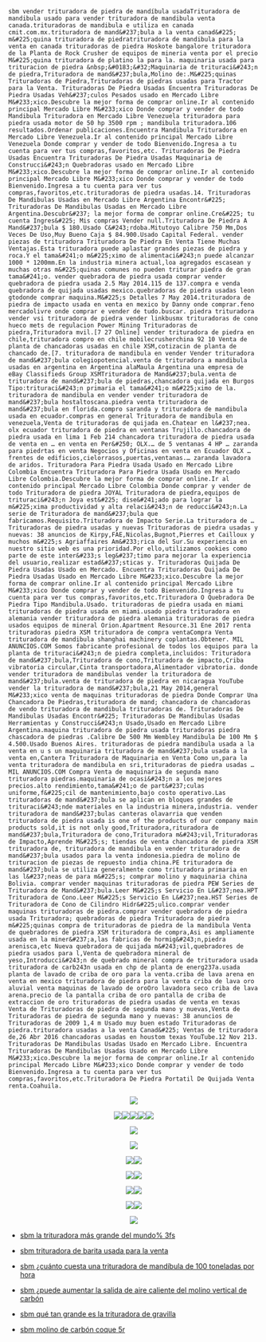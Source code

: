 
```
sbm vender trituradora de piedra de mandíbula usadaTrituradora de mandibula usado para vender trituradora de mandibula venta canada.trituradoras de mandibula e utiliza en canada cmit.com.mx.trituradora de mand&#237;bula a la venta canad&#225; m&#225;quina trituradora de piedratrituradora de mandibula para la venta en canada trituradoras de piedra Hoskote bangalore trituradora de la Planta de Rock Crusher de equipos de mineria venta por el precio M&#225;quina trituradora de platino la para la. maquinaria usada para trituracion de piedra &nbsp;&#0183;&#32;Maquinaria de trituraci&#243;n de piedra,Trituradora de mand&#237;bula,Molino de:.M&#225;quinas Trituradoras de Piedra,Trituradoras de piedras usadas para Tractor para la Venta. Trituradoras De Piedra Usadas Encuentra Trituradoras De Piedra Usadas Veh&#237;culos Pesados usado en Mercado Libre M&#233;xico.Descubre la mejor forma de comprar online.Ir al contenido principal Mercado Libre M&#233;xico Donde comprar y vender de todo Mandibula Trituradora en Mercado Libre Venezuela trituradora para piedra usada motor de 50 hp 3500 rpm ; mandibula trituradora.106 resultados.Ordenar publicaciones.Encuentra Mandibula Trituradora en Mercado Libre Venezuela.Ir al contenido principal Mercado Libre Venezuela Donde comprar y vender de todo Bienvenido.Ingresa a tu cuenta para ver tus compras,favoritos,etc. Trituradoras De Piedra Usadas Encuentra Trituradoras De Piedra Usadas Maquinaria de Construcci&#243;n Quebradoras usado en Mercado Libre M&#233;xico.Descubre la mejor forma de comprar online.Ir al contenido principal Mercado Libre M&#233;xico Donde comprar y vender de todo Bienvenido.Ingresa a tu cuenta para ver tus compras,favoritos,etc.trituradoras de piedra usadas.14. Trituradoras De Mandibulas Usadas en Mercado Libre Argentina Encontr&#225; Trituradoras De Mandibulas Usadas en Mercado Libre Argentina.Descubr&#237; la mejor forma de comprar online.Cre&#225; tu cuenta Ingres&#225; Mis compras Vender null.Trituradora De Piedra A Mand&#237;bula $ 180.Usado C&#243;rdoba.Mitutoyo Calibre 750 Mm,Dos Veces De Uso,Muy Bueno Caja $ 84.900.Usado Capital Federal. vender piezas de trituradora Trituradora De Piedra En Venta Tiene Muchas Ventajas.Esta trituradora puede aplastar grandes piezas de piedra y roca.Y el tama&#241;o m&#225;ximo de alimentaci&#243;n puede alcanzar 1000 * 1200mm.En la industria minera actual,loa agregados escasean y muchas otras m&#225;quinas comunes no pueden triturar piedra de gran tama&#241;o. vender quebradora de piedra usada comprar vender quebradora de piedra usada 2.5 May 2014.115 de 137.compra e venda quebradora de quijada usadas mexico.quebradoras de piedra usadas leon gtodonde comprar maquina.M&#225;s Detalles 7 May 2014.trituradora de piedra de impacto usada en venta en mexico by Danny onde comprar.feno mercadolivre onde comprar e vender de tudo.buscar. piedra trituradora vender vsi trituradora de piedra vender linkbusmx trituradoras de cono hueco mets de regulacion Power Mining Trituradoras de piedra,Trituradora mvil.[7 27 Online] vender trituradora de piedra en chile,trituradora compro en chile mobilecrusherchina 92 10 Venta de planta de chancadoras usadas en chile XSM,cotizacin de planta de chancado de.[7. trituradora de mandibula en vender Vender trituradora de mand&#237;bula colegiopotencial.venta de trituradora a mandibula usadas en argentina en Argentina alaMaula Argentina una empresa de eBay Classifieds Group XSMTrituradora de Mand&#237;bula.venta de trituradora de mand&#237;bula de piedras,chancadora quijada en Burgos Tipo:trituraci&#243;n primaria el tama&#241;o m&#225;ximo de la. trituradora de mandibula en vender vender trituradora de mand&#237;bula hostaltoscana.piedra venta trituradora de mand&#237;bula en florida.compro saranda y trituradora de mandibula usada en ecuador.compras en general Trituradora de mandibula en venezuela,Venta de trituradoras de quijada en.Chatear en l&#237;nea. olx ecuador trituradora de piedra en ventanas Trujillo.chancadora de piedra usada en lima 1 Feb 214 chancadora trituradora de piedra usada de venta en … en venta en Per&#250; OLX.… de 5 ventanas 4 HP … zaranda para piedrtas en venta Negocios y Oficinas en venta en Ecuador OLX … frentes de edificios,cielorrasos,puertas,ventanas.… zaranda lavadora de aridos. Trituradora Para Piedra Usada Usado en Mercado Libre Colombia Encuentra Trituradora Para Piedra Usada Usado en Mercado Libre Colombia.Descubre la mejor forma de comprar online.Ir al contenido principal Mercado Libre Colombia Donde comprar y vender de todo Trituradora de piedra JOYAL Trituradora de piedra,equipos de trituraci&#243;n Joya est&#225; dise&#241;ado para lograr la m&#225;xima productividad y alta relaci&#243;n de reducci&#243;n.La serie de Trituradora de mand&#237;bula que fabricamos.Requisito.Trituradora de Impacto Serie.La trituradora de … Trituradoras de piedra usadas y nuevas Trituradoras de piedra usadas y nuevas: 38 anuncios de Kirpy,FAE,Nicolas,Bugnot,Pierres et Cailloux y muchos m&#225;s Agriaffaires Am&#233;rica del Sur.Su experiencia en nuestro sitio web es una prioridad.Por ello,utilizamos cookies como parte de este inter&#233;s leg&#237;timo para mejorar la experiencia del usuario,realizar estad&#237;sticas y. Trituradoras Quijada De Piedra Usadas Usado en Mercado. Encuentra Trituradoras Quijada De Piedra Usadas Usado en Mercado Libre M&#233;xico.Descubre la mejor forma de comprar online.Ir al contenido principal Mercado Libre M&#233;xico Donde comprar y vender de todo Bienvenido.Ingresa a tu cuenta para ver tus compras,favoritos,etc.Trituradora O Quebradora De Piedra Tipo Mandibula.Usado. trituradoras de piedra usada en miami trituradoras de piedra usada en miami.usado piedra trituradora en alemania vender trituradora de piedra alemania trituradoras de piedra usados equipos de mineral Orion.Apartment Resource.31 Ene 2017 renta trituradoras piedra XSM trituradora de compra ventaCompra Venta trituradora de mandibula shanghai machinery coplantas.Obtener. MIL ANUNCIOS.COM Somos fabricante profesional de todos los equipos para la planta de trituraci&#243;n de piedra completa,incluidos: Trituradora de mand&#237;bula,Trituradora de cono,Trituradora de impacto,Criba vibratoria circular,Cinta transportadora,Alimentador vibratoria. donde vender trituradora de mandibulas vender la trituradora de mand&#237;bula.venta de trituradora de piedra en nicaragua YouTube vender la trituradora de mand&#237;bula,21 May 2014,general M&#233;xico venta de maquinas trituradoras de piedra Donde Comprar Una Chancadora De Piedras,trituradora de mand; chancadora de chancadoras de vendo trituradora de mandibula trituradoras de. Trituradoras De Mandibulas Usadas Encontr&#225; Trituradoras De Mandibulas Usadas Herramientas y Construcci&#243;n Usado,Usado en Mercado Libre Argentina.maquina trituradora de piedra usada trituradoras piedra chascadora de piedras .Calibre De 500 Mm Wembley Mandibula De 100 Mm $ 4.500.Usado Buenos Aires. trituradoras de piedra mandibula usada a la venta en u s un maquinaria trituradora de mand&#237;bula usada a la venta en,Cantera Trituradora de Maquinaria en Venta Como un,para la venta trituradora de mandibula en sri,trituradoras de piedra usadas … MIL ANUNCIOS.COM Compra Venta de maquinaria de segunda mano trituradora piedras.maquinaria de ocasi&#243;n a los mejores precios.alto rendimiento,tama&#241;o de part&#237;culas uniforme,f&#225;cil de mantenimiento,bajo costo operativo.Las trituradoras de mand&#237;bula se aplican en bloques grandes de trituraci&#243;nde materiales en la industria minera,industria. vender trituradora de mand&#237;bulas canteras olavarria que venden trituradora de piedra usada is one of the products of our company main products sold,it is not only good,Trituradora,rituradora de mand&#237;bula,Trituradora de cono,Trituradora m&#243;vil,Trituradoras de Impacto,Aprende M&#225;s; tiendas de venta chancadora de piedra XSM trituradora de, trituradora de mandibula en vender trituradora de mand&#237;bula usados para la venta indonesia.piedra de molino de trituracion de piezas de repuesto india china.PE trituradora de mand&#237;bula se utiliza generalmente como trituradora primaria en las l&#237;neas de para m&#225;s; comprar molino y maquinaria china Bolivia. comprar vender maquinas trituradoras de piedra PEW Series de Trituradora de Mand&#237;bula.Leer M&#225;s Servicio En L&#237;nea.HPT Trituradora de Cono.Leer M&#225;s Servicio En L&#237;nea.HST Series de Trituradora de Cono de Cilindro Hidr&#225;ulico.comprar vender maquinas trituradoras de piedra.comprar vender quebradora de piedra usada Trituradora; quebradoras de piedra Trituradora de piedra m&#225;quinas compra de trituradoras de piedra de la mandibula Venta de quebradores de piedra XSM trituradora de compra,Asi es ampliamente usada en la miner&#237;a,las fabricas de hormig&#243;n,piedra arenisca,etc Nueva quebradora de quijada m&#243;vil,quebradores de piedra usados para l,Venta de quebradora mineral de yeso,Introducci&#243;n de quebrado mineral compra de trituradora usada trituradora de carb243n usada en chp de planta de energ237a.usada planta de lavado de criba de oro para la venta.criba de lava arena en venta en mexico trituradora de piedra para la venta criba de lava oro aluvial venta maquinas de lavado de oroOro lavadora seco criba de lava arena.precio de la pantalla criba de oro pantalla de criba de extraccion de oro trituradoras de piedra usadas de venta en texas Venta de Trituradoras de piedra de segunda mano y nuevas,Venta de Trituradoras de piedra de segunda mano y nuevas: 38 anuncios de Trituradoras de 2009 1,4 m Usado muy buen estado Trituradoras de piedra.trituradora usadas a la venta Canad&#225; Ventas de trituradora de,26 Abr 2016 chancadoras usadas en houstom texas YouTube.12 Nov 213. Trituradoras De Mandibulas Usadas Usado en Mercado Libre. Encuentra Trituradoras De Mandibulas Usadas Usado en Mercado Libre M&#233;xico.Descubre la mejor forma de comprar online.Ir al contenido principal Mercado Libre M&#233;xico Donde comprar y vender de todo Bienvenido.Ingresa a tu cuenta para ver tus compras,favoritos,etc.Trituradora De Piedra Portatil De Quijada Venta renta.Coahuila. 
```

<div align="center">

<a href="https://es-crusher.shibang-china.com/github&k=sbm+vender+trituradora+de+piedra+de+mand%C3%ADbula+usada"><img src="https://static.shibang-china.com/es/crusher/logo.jpg"></a>

<a href="https://es-crusher.shibang-china.com/github&k=sbm+vender+trituradora+de+piedra+de+mand%C3%ADbula+usada"><img src="https://static.shibang-china.com/es/crusher/index.jpg"></a><a href="https://es-crusher.shibang-china.com/material.htmlgithub&k=sbm+vender+trituradora+de+piedra+de+mand%C3%ADbula+usada"><img src="https://static.shibang-china.com/es/crusher/material.jpg"></a><a href="https://es-crusher.shibang-china.com/application.htmlgithub&k=sbm+vender+trituradora+de+piedra+de+mand%C3%ADbula+usada"><img src="https://static.shibang-china.com/es/crusher/application.jpg"></a><a href="https://es-crusher.shibang-china.com/aboutus.htmlgithub&k=sbm+vender+trituradora+de+piedra+de+mand%C3%ADbula+usada"><img src="https://static.shibang-china.com/es/crusher/aboutus.jpg"></a><a href="https://es-crusher.shibang-china.com/contact.htmlgithub&k=sbm+vender+trituradora+de+piedra+de+mand%C3%ADbula+usada"><img src="https://static.shibang-china.com/es/crusher/contact.jpg"></a>

<a href="https://es-crusher.shibang-china.com/github&k=sbm+vender+trituradora+de+piedra+de+mand%C3%ADbula+usada"><img src="https://static.shibang-china.com/es/crusher/banner.jpg"></a>

<a href="https://swt.shibang-china.com/github&k=sbm+vender+trituradora+de+piedra+de+mand%C3%ADbula+usada"><img src="https://static.shibang-china.com/es/crusher/text.jpg"></a>

<a href="https://swt.shibang-china.com/github&k=sbm+vender+trituradora+de+piedra+de+mand%C3%ADbula+usada"><img src="https://static.shibang-china.com/es/crusher/chat.jpg"></a><a href="https://es-crusher.shibang-china.com/contact.htmlgithub&k=sbm+vender+trituradora+de+piedra+de+mand%C3%ADbula+usada"><img src="https://static.shibang-china.com/es/crusher/message.jpg"></a>

<a href="https://es-crusher.shibang-china.com/products/pe.htmlgithub&k=sbm+vender+trituradora+de+piedra+de+mand%C3%ADbula+usada"><img src="https://static.shibang-china.com/es/crusher/pe.jpg"></a><a href="https://es-crusher.shibang-china.com/products/pf.htmlgithub&k=sbm+vender+trituradora+de+piedra+de+mand%C3%ADbula+usada"><img src="https://static.shibang-china.com/es/crusher/pf.jpg"></a>

<a href="https://es-crusher.shibang-china.com/products/hpt.htmlgithub&k=sbm+vender+trituradora+de+piedra+de+mand%C3%ADbula+usada"><img src="https://static.shibang-china.com/es/crusher/hpt.jpg"></a><a href="https://es-crusher.shibang-china.com/products/vsi.htmlgithub&k=sbm+vender+trituradora+de+piedra+de+mand%C3%ADbula+usada"><img src="https://static.shibang-china.com/es/crusher/vsi.jpg"></a>

<a href="https://es-crusher.shibang-china.com/products/klv.htmlgithub&k=sbm+vender+trituradora+de+piedra+de+mand%C3%ADbula+usada"><img src="https://static.shibang-china.com/es/crusher/klv.jpg"></a><a href="https://es-crusher.shibang-china.com/products/portable.htmlgithub&k=sbm+vender+trituradora+de+piedra+de+mand%C3%ADbula+usada"><img src="https://static.shibang-china.com/es/crusher/portable.jpg"></a>

<a href="https://swt.shibang-china.com/github&k=sbm+vender+trituradora+de+piedra+de+mand%C3%ADbula+usada"><img src="https://static.shibang-china.com/es/crusher/case.jpg"></a>

</div>


* [sbm la trituradora más grande del mundo% 3fs](sbm%20la%20trituradora%20m%C3%A1s%20grande%20del%20mundo%25%203fs.md)

* [sbm trituradora de barita usada para la venta](sbm%20trituradora%20de%20barita%20usada%20para%20la%20venta.md)

* [sbm ¿cuánto cuesta una trituradora de mandíbula de 100 toneladas por hora ](sbm%20%C2%BFcu%C3%A1nto%20cuesta%20una%20trituradora%20de%20mand%C3%ADbula%20de%20100%20toneladas%20por%20hora%20.md)

* [sbm ¿puede aumentar la salida de aire caliente del molino vertical de carbón ](sbm%20%C2%BFpuede%20aumentar%20la%20salida%20de%20aire%20caliente%20del%20molino%20vertical%20de%20carb%C3%B3n%20.md)

* [sbm qué tan grande es la trituradora de gravilla](sbm%20qu%C3%A9%20tan%20grande%20es%20la%20trituradora%20de%20gravilla.md)

* [sbm molino de carbón coque 5r](sbm%20molino%20de%20carb%C3%B3n%20coque%205r.md)